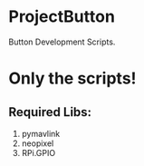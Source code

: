 # ProjectButton
Button Development Scripts.

# Only the scripts! 

## Required Libs:
1. pymavlink
2. neopixel 
3. RPi.GPIO
